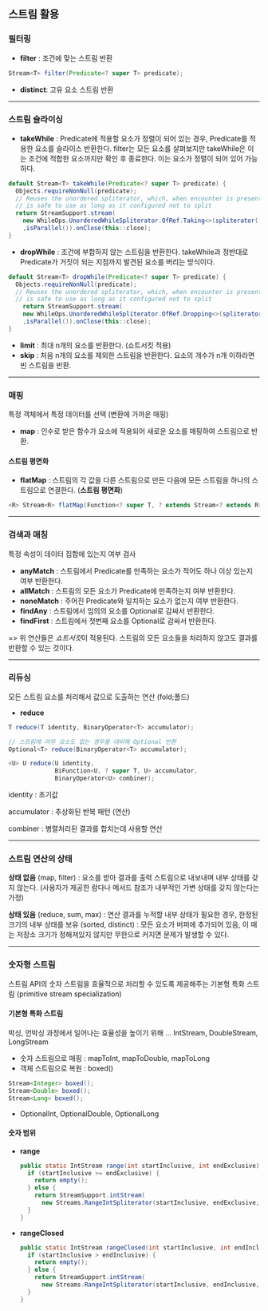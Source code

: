 ## 스트림 활용 

### 필터링

- **filter** : 조건에 맞는 스트림 반환

```java
Stream<T> filter(Predicate<? super T> predicate);
```

- **distinct**: 고유 요소 스트림 반환



---

### 스트림 슬라이싱

- **takeWhile** : Predicate에 적용할 요소가 정렬이 되어 있는 경우, Predicate를 적용한 요소를 슬라이스 반환한다. filter는 모든 요소를 살펴보지만 takeWhile은 이는 조건에 적합한 요소까지만 확인 후 종료한다. 이는 요소가 정렬이 되어 있어 가능하다.

```java
default Stream<T> takeWhile(Predicate<? super T> predicate) {
  Objects.requireNonNull(predicate);
  // Reuses the unordered spliterator, which, when encounter is present,
  // is safe to use as long as it configured not to split
  return StreamSupport.stream(
    new WhileOps.UnorderedWhileSpliterator.OfRef.Taking<>(spliterator(), true, predicate)
    ,isParallel()).onClose(this::close);    
}
```

- **dropWhile** : 조건에 부합하지 않는 스트림을 반환한다. takeWhile과 정반대로 Predicate가 거짓이 되는 지점까지 발견된 요소를 버리는 방식이다.

```java
default Stream<T> dropWhile(Predicate<? super T> predicate) {
  Objects.requireNonNull(predicate);
  // Reuses the unordered spliterator, which, when encounter is present,
  // is safe to use as long as it configured not to split
	return StreamSupport.stream(
    new WhileOps.UnorderedWhileSpliterator.OfRef.Dropping<>(spliterator(), true, predicate)
    ,isParallel()).onClose(this::close);   
}
```

- **limit** : 최대 n개의 요소를 반환한다. (쇼트서킷 적용)
- **skip** : 처음 n개의 요소를 제외한 스트림을 반환한다. 요소의 개수가 n개 이하라면 빈 스트림을 반환.



---

### 매핑

특정 객체에서 특정 데이터를 선택 (변환에 가까운 매핑)

- **map** : 인수로 받은 함수가 요소에 적용되어 새로운 요소를 매핑하여 스트림으로 반환.

#### 스트림 평면화

- **flatMap** : 스트림의 각 값을 다른 스트림으로 만든 다음에 모든 스트림을 하나의 스트림으로 연결한다. (**스트림 평면화**) 

```java
<R> Stream<R> flatMap(Function<? super T, ? extends Stream<? extends R>> mapper);
```



---

### 검색과 매칭

특정 속성이 데이터 집합에 있는지 여부 검사

- **anyMatch** : 스트림에서 Predicate를 만족하는 요소가 적어도 하나 이상 있는지 여부 반환한다.
- **allMatch** : 스트림의 모든 요소가 Predicate에 만족하는지 여부 반환한다.
- **noneMatch** : 주어진 Predicate와 일치하는 요소가 없는지 여부 반환한다.
- **findAny** : 스트림에서 임의의 요소를 Optional로 감싸서 반환한다.
- **findFirst** : 스트림에서 첫번째 요소를 Optional로 감싸서 반환한다.

=> 위 연산들은 *쇼트서킷*이 적용된다. 스트림의 모든 요소들을 처리하지 않고도 결과를 반환할 수 있는 것이다. 



[^Optional<T>]: 값의 존재나 부재 여부를 표현하는 컨테이너 클래스 (chapter10 참고)



---

### 리듀싱

모든 스트림 요소를 처리해서 값으로 도출하는 연산 (fold;폴드)

- **reduce**

```java
T reduce(T identity, BinaryOperator<T> accumulator);

// 스트림에 아무 요소도 없는 경우를 대비해 Optional 반환
Optional<T> reduce(BinaryOperator<T> accumulator);

<U> U reduce(U identity,
             BiFunction<U, ? super T, U> accumulator,
             BinaryOperator<U> combiner);
```

identity : 초기값

accumulator : 추상화된 반복 패턴 (연산)

combiner : 병렬처리된 결과를 합치는데 사용할 연산

---

### 스트림 연산의 상태

**상태 없음**
(map, filter) : 요소를 받아 결과를 출력 스트림으로 내보내며 내부 상태를 갖지 않는다. (사용자가 제공한 람다나 메서드 참조가 내부적인 가변 상태를 갖지 않는다는 가정)

**상태 있음** 
(reduce, sum, max) : 연산 결과를 누적할 내부 상태가 필요한 경우, 한정된 크기의 내부 상태를 보유
(sorted, distinct) : 모든 요소가 버퍼에 추가되어 있음, 이 때는 저장소 크기가 정해져있지 않지만 무한으로 커지면 문제가 발생할 수 있다.



---

### 숫자형 스트림

스트림 API의 숫자 스트림을 효율적으로 처리할 수 있도록 제공해주는 기본형 특화 스트림 (primitive stream specialization)

#### 기본형 특화 스트림

박싱, 언박싱 과정에서 일어나는 효율성을 높이기 위해 ... IntStream, DoubleStream, LongStream

- 숫자 스트림으로 매핑 : mapToInt, mapToDouble, mapToLong
- 객체 스트림으로 복원 : boxed()

```java
Stream<Integer> boxed();
Stream<Double> boxed();
Stream<Long> boxed();
```

- OptionalInt, OptionalDouble, OptionalLong

#### 숫자 범위

- **range**

  ```java
  public static IntStream range(int startInclusive, int endExclusive) {
    if (startInclusive >= endExclusive) {
      return empty();
    } else {
      return StreamSupport.intStream(
        new Streams.RangeIntSpliterator(startInclusive, endExclusive, false), false);
    }
  }
  ```

  

- **rangeClosed**

  ```java
  public static IntStream rangeClosed(int startInclusive, int endInclusive) {
    if (startInclusive > endInclusive) {
      return empty();
    } else {
      return StreamSupport.intStream(
        new Streams.RangeIntSpliterator(startInclusive, endInclusive, true), false);
    }
  }
  ```
